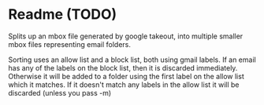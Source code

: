 # Readme (TODO)
Splits up an mbox file generated by google takeout, into multiple smaller mbox files representing email folders.
    
Sorting uses an allow list and a block list, both using gmail labels. If an email has any of the labels on the block
list, then it is discarded immediately. Otherwise it will be added to a folder using the first label on the allow
list which it matches. If it doesn't match any labels in the allow list it will be discarded (unless you pass -m)
